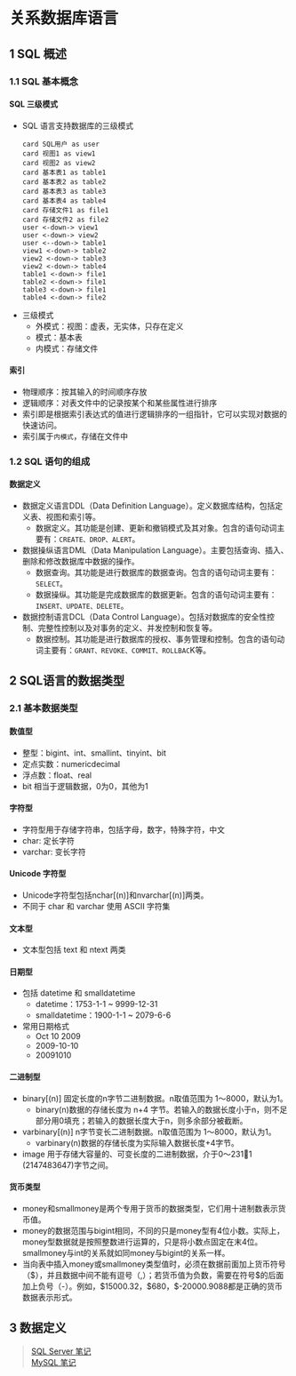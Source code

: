 <link rel=stylesheet href=style.css>
<h1> 关系数据库语言 </h1>
<h2> 1 SQL 概述 </h2>
<h3> 1.1 SQL 基本概念 </h3>
<h4> SQL 三级模式 </h4>

  - SQL 语言支持数据库的三级模式 <br>
    ```plantuml
    card SQL用户 as user
    card 视图1 as view1
    card 视图2 as view2
    card 基本表1 as table1
    card 基本表2 as table2
    card 基本表3 as table3
    card 基本表4 as table4
    card 存储文件1 as file1
    card 存储文件2 as file2
    user <-down-> view1
    user <-down-> view2
    user <--down-> table1
    view1 <-down-> table2
    view2 <-down-> table3
    view2 <-down-> table4
    table1 <-down-> file1
    table2 <-down-> file1
    table3 <-down-> file1
    table4 <-down-> file2
    ```
  - 三级模式
    - 外模式：视图：虚表，无实体，只存在定义
    - 模式：基本表
    - 内模式：存储文件

<h4> 索引 </h4>

  - 物理顺序：按其输入的时间顺序存放
  - 逻辑顺序：对表文件中的记录按某个和某些属性进行排序
  - 索引即是根据索引表达式的值进行逻辑排序的一组指针，它可以实现对数据的快速访问。
  - 索引属于`内模式`，存储在文件中

<h3> 1.2 SQL 语句的组成 </h3>
<h4> 数据定义 </h4>

  - 数据定义语言DDL（Data Definition Language）。定义数据库结构，包括定义表、视图和索引等。
    - 数据定义。其功能是创建、更新和撤销模式及其对象。包含的语句动词主要有：`CREATE、DROP、ALERT`。
  - 数据操纵语言DML（Data Manipulation Language）。主要包括查询、插入、删除和修改数据库中数据的操作。
    - 数据查询。其功能是进行数据库的数据查询。包含的语句动词主要有：`SELECT`。
    - 数据操纵。其功能是完成数据库的数据更新。包含的语句动词主要有：`INSERT、UPDATE、DELETE`。
  - 数据控制语言DCL（Data Control Language）。包括对数据库的安全性控制、完整性控制以及对事务的定义、并发控制和恢复等。 
    - 数据控制。其功能是进行数据库的授权、事务管理和控制。包含的语句动词主要有：`GRANT、REVOKE、COMMIT、ROLLBAC`K等。

<h2> 2 SQL语言的数据类型 </h2>
<h3> 2.1 基本数据类型 </h3>
<h4> 数值型 </h4>

  - 整型：bigint、int、smallint、tinyint、bit
  - 定点实数：numericdecimal
  - 浮点数：float、real
  - bit 相当于逻辑数据，0为0，其他为1

<h4> 字符型 </h4>

  - 字符型用于存储字符串，包括字母，数字，特殊字符，中文
  - char: 定长字符
  - varchar: 变长字符

<h4> Unicode 字符型 </h4>

  - Unicode字符型包括nchar[(n)]和nvarchar[(n)]两类。
  - 不同于 char 和 varchar 使用 ASCII 字符集

<h4> 文本型 </h4>

  - 文本型包括 text 和 ntext 两类

<h4> 日期型 </h4>

  - 包括 datetime 和 smalldatetime
    - datetime：1753-1-1 ~ 9999-12-31
    - smalldatetime：1900-1-1 ~ 2079-6-6
  - 常用日期格式
    - Oct 10 2009
    - 2009-10-10
    - 20091010

<h4> 二进制型 </h4>

  - binary[(n)] 固定长度的n字节二进制数据。n取值范围为 1～8000，默认为1。
    - binary(n)数据的存储长度为 n+4 字节。若输入的数据长度小于n，则不足部分用0填充；若输入的数据长度大于n，则多余部分被截断。
  - varbinary[(n)] n字节变长二进制数据。n取值范围为 1～8000，默认为1。
    - varbinary(n)数据的存储长度为实际输入数据长度+4字节。
  - image 用于存储大容量的、可变长度的二进制数据，介于0～2311 (2147483647)字节之间。  

<h4> 货币类型 </h4>

  - money和smallmoney是两个专用于货币的数据类型，它们用十进制数表示货币值。
  - money的数据范围与bigint相同，不同的只是money型有4位小数。实际上，money型数据就是按照整数进行运算的，只是将小数点固定在末4位。smallmoney与int的关系就如同money与bigint的关系一样。
  - 当向表中插入money或smallmoney类型值时，必须在数据前面加上货币符号（\$），并且数据中间不能有逗号（,）；若货币值为负数，需要在符号$的后面加上负号（-）。例如，\$15000.32，\$680，\$-20000.9088都是正确的货币数据表示形式。

<h2> 3 数据定义 </h2>

> [SQL Server 笔记](https://github.com/Pionpill/Notes/blob/Pionpill/Language/SQL/SQLServer/syntax/1.%20%E6%93%8D%E4%BD%9C%E6%95%B0%E6%8D%AE%E5%BA%93%E5%92%8C%E6%95%B0%E6%8D%AE%E8%A1%A8.md)   
> [MySQL 笔记](https://github.com/Pionpill/Notes/blob/Pionpill/Language/SQL/MySQL/syntax/1.%20%E6%93%8D%E4%BD%9C%E6%95%B0%E6%8D%AE%E5%BA%93%E5%92%8C%E6%95%B0%E6%8D%AE%E8%A1%A8.md)